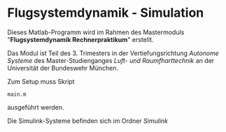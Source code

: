 ﻿# Flugsystemdynamik - Simulation

Dieses Matlab-Programm wird im Rahmen des Mastermoduls "**Flugsystemdynamik Rechnerpraktikum**" erstellt.

Das Modul ist Teil des 3.  Trimesters in der Vertiefungsrichtung *Autonome Systeme* des Master-Studienganges *Luft- und Raumfharttechnik* an der Universität der Bundeswehr München.


Zum Setup muss Skript

    main.m
  
ausgeführt werden.

Die Simulink-Systeme befinden sich im Ordner *Simulink*
